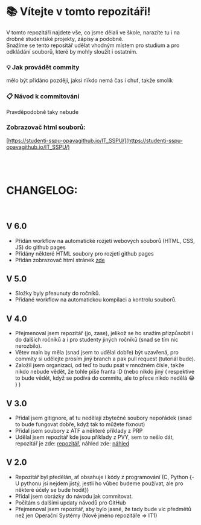 # 📚 Vítejte v tomto repozitáři!

V tomto repozitáři najdete vše, co jsme dělali ve škole, narazíte tu i na drobné studentské projekty, zápisy a podobně.<br>
Snažíme se tento repositář udělat vhodným místem pro studium a pro odkládání souborů, které by mohly sloužit i ostatním.

### 💡 Jak provádět commity
mělo být přidáno později, jaksi nïkdo nemá čas i chuť, takže smolík

### 📋 Návod k commitování
Pravděpodobně taky nebude


### Zobrazovač html souborů:
[https://studenti-sspu-opavagithub.io/IT_SSPU/](https://studenti-sspu-opavagithub.io/IT_SSPU/)
<br><br><br><br>

# CHANGELOG:
<br>



## V 6.0

- Přídán workflow na automatické rozjetí webových souborů (HTML, CSS, JS) do github pages
- Přidány některé HTML soubory pro rozjetí github pages
- Přidán zobrazovač html stránek [zde](https://studenti-sspu-opavagithub.io/IT_SSPU/)

## V 5.0

- Složky byly přeaunuty do ročníků.
- Přidané workflow na automatickou kompilaci a kontrolu souborů.

## V 4.0

- Přejmenoval jsem repozitář (jo, zase), jelikož se ho snažím přizpůsobit i do dalších ročníků a i pro studenty jiných ročníků (snad se tím nic nerozbilo).
- Větev main by měla (snad jsem to udělal dobře) být uzavřená, pro commity si udělejte prosím jiný branch a pak pull request (tutoriál bude).
- Založil jsem organizaci, od teď to budu psát v množném čísle, takže nikdo nebude vědět, že tohle píše franta :D (nebo nikdo jiný ( respektive to bude vědět, když se podívá do commitu, ale to přece nikdo nedělá :joy: ) ) 

## V 3.0

- Přidal jsem gitignore, ať tu nedělají zbytečné soubory nepořádek (snad to bude fungovat dobře, když tak to můžete fixnout)
- Přidal jsem soubory z ATF a některé příklady z PRP
- Udělal jsem repozitář kde jsou příklady z PVY, sem to nešlo dát, repozitář je zde: [repozitář](https://github.com/ferenc1234/ferenc1234github.io), náhled zde: [náhled](https://ferenc1234github.io)

## V 2.0

- Repozitář byl předělán, ať obsahuje i kódy z programování (C, Python {- U pythonu jsi nejdem jistý, jestli ho vůbec budeme používat, ale pro některé účely se bude hodit}) 
- Přidal jsem obrázky do návodu jak commitovat. 
- Počítám s dalšími updaty návodů pro GitHub
- Přejmenoval jsem repozitář, aby bylo jasné, že tady bude víc předmětů než jen Operační Systémy (Nově jméno repozitáře => IT1)
